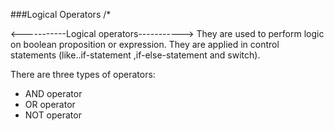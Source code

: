 ###Logical Operators
/*

<-----------Logical operators----------->
They are used to perform logic on boolean proposition or expression.
They are applied in control statements 
(like..if-statement ,if-else-statement and switch).
 
There are three types of operators:
- AND operator
- OR operator
- NOT operator
